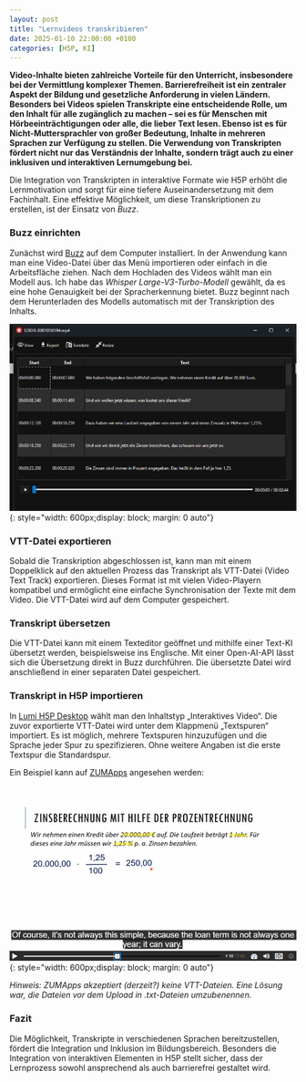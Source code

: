 ```yaml
---
layout: post
title: "Lernvideos transkribieren"
date: 2025-01-10 22:00:00 +0100
categories: [H5P, KI]
---
```

**Video-Inhalte bieten zahlreiche Vorteile für den Unterricht, insbesondere bei der Vermittlung komplexer Themen. Barrierefreiheit ist ein zentraler Aspekt der Bildung und gesetzliche Anforderung in vielen Ländern. Besonders bei Videos spielen Transkripte eine entscheidende Rolle, um den Inhalt für alle zugänglich zu machen – sei es für Menschen mit Hörbeeinträchtigungen oder alle, die lieber Text lesen. Ebenso ist es für Nicht-Muttersprachler von großer Bedeutung, Inhalte in mehreren Sprachen zur Verfügung zu stellen. Die Verwendung von Transkripten fördert nicht nur das Verständnis der Inhalte, sondern trägt auch zu einer inklusiven und interaktiven Lernumgebung bei.**

Die Integration von Transkripten in interaktive Formate wie H5P erhöht die Lernmotivation und sorgt für eine tiefere Auseinandersetzung mit dem Fachinhalt. Eine effektive Möglichkeit, um diese Transkriptionen zu erstellen, ist der Einsatz von <i>Buzz</i>.

### Buzz einrichten
Zunächst wird [Buzz](https://chidiwilliams.github.io/buzz/docs) auf dem Computer installiert. In der Anwendung kann man eine Video-Datei über das Menü importieren oder einfach in die Arbeitsfläche ziehen. Nach dem Hochladen des Videos wählt man ein Modell aus. Ich habe das <i>Whisper Large-V3-Turbo-Modell</i> gewählt, da es eine hohe Genauigkeit bei der Spracherkennung bietet. Buzz beginnt nach dem Herunterladen des Modells automatisch mit der Transkription des Inhalts.

![Bildschirmabdruck von Buzz](/assets/images/2025-01-10-buzz.png){: style="width: 600px;display: block; margin: 0 auto"}

### VTT-Datei exportieren
Sobald die Transkription abgeschlossen ist, kann man mit einem Doppelklick auf den aktuellen Prozess das Transkript als VTT-Datei (Video Text Track) exportieren. Dieses Format ist mit vielen Video-Playern kompatibel und ermöglicht eine einfache Synchronisation der Texte mit dem Video. Die VTT-Datei wird auf dem Computer gespeichert.

### Transkript übersetzen
Die VTT-Datei kann mit einem Texteditor geöffnet und mithilfe einer Text-KI übersetzt werden, beispielsweise ins Englische. Mit einer Open-AI-API lässt sich die Übersetzung direkt in Buzz durchführen. Die übersetzte Datei wird anschließend in einer separaten Datei gespeichert.

### Transkript in H5P importieren
In [Lumi H5P Desktop](https://lumi.education/de/lumi-h5p-desktop-editor/) wählt man den Inhaltstyp „Interaktives Video“. Die zuvor exportierte VTT-Datei wird unter dem Klappmenü „Textspuren“ importiert. Es ist möglich, mehrere Textspuren hinzuzufügen und die Sprache jeder Spur zu spezifizieren. Ohne weitere Angaben ist die erste Textspur die Standardspur.

Ein Beispiel kann auf [ZUMApps](https://apps.zum.de/apps/38165) angesehen werden:

[![Bildschirmabdruck von ZUMApps](/assets/images/2025-01-10-h5p.png)](https://apps.zum.de/apps/38165){: style="width: 600px;display: block; margin: 0 auto"}

<i>Hinweis: ZUMApps akzeptiert (derzeit?) keine VTT-Dateien. Eine Lösung war, die Dateien vor dem Upload in .txt-Dateien umzubenennen.</i>

### Fazit
Die Möglichkeit, Transkripte in verschiedenen Sprachen bereitzustellen, fördert die Integration und Inklusion im Bildungsbereich. Besonders die Integration von interaktiven Elementen in H5P stellt sicher, dass der Lernprozess sowohl ansprechend als auch barrierefrei gestaltet wird. 
